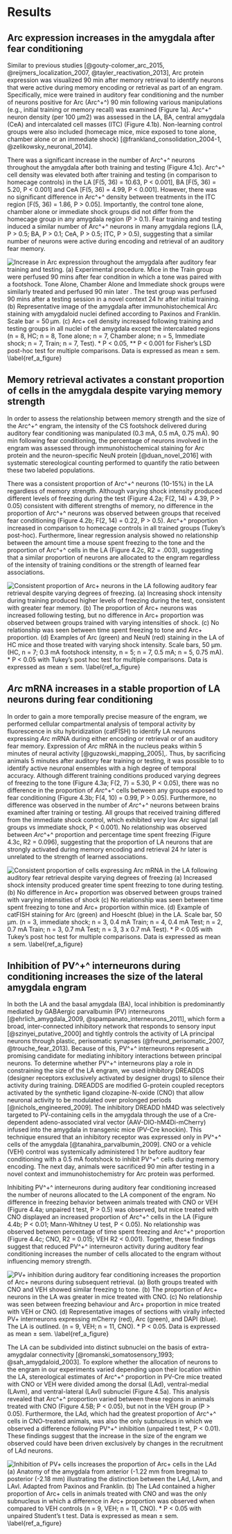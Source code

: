 # Results


## Arc expression increases in the amygdala after fear conditioning
Similar to previous studies  [@gouty-colomer_arc_2015, @reijmers_localization_2007, @tayler_reactivation_2013], Arc protein expression was visualized 90 min after memory retrieval to identify neurons that were active during memory encoding or retrieval as part of an engram. Specifically, mice were trained in auditory fear conditioning and the number of neurons positive for Arc (Arc^+^) 90 min following various manipulations (e.g., initial training or memory recall) was examined (Figure 1a). Arc^+^ neuron density (per 100 µm2) was assessed in the LA, BA, central amygdala (CeA) and intercalated cell masses (ITC) (Figure 4.1b). Non-learning control groups were also included (homecage mice, mice exposed to tone alone, chamber alone or an immediate shock) [@frankland_consolidation_2004-1, @zelikowsky_neuronal_2014].

There was a significant increase in the number of Arc^+^ neurons throughout the amygdala after both training and testing (Figure 4.1c). Arc^+^ cell density was elevated both after training and testing (in comparison to homecage controls) in the LA [F(5, 36) = 10.63, P < 0.001], BA [F(5, 36) = 5.20, P < 0.001] and CeA [F(5, 36) = 4.99, P < 0.001]. However, there was no significant difference in Arc^+^ density between treatments in the ITC region [F(5, 36) = 1.86, P > 0.05]. Importantly, the control tone alone, chamber alone or immediate shock groups did not differ from the homecage group in any amygdala region (P > 0.1). Fear training and testing induced a similar number of Arc^+^ neurons in many amygdala regions (LA, P > 0.5; BA, P > 0.1; CeA, P > 0.5; ITC, P > 0.5), suggesting that a similar number of neurons were active during encoding and retrieval of an auditory fear memory.

![**Increase in Arc expression throughout the amygdala after auditory fear training and testing.** (a) Experimental procedure. Mice in the Train group were perfused 90 mins after fear condition in which a tone was paired with a footshock. Tone Alone, Chamber Alone and Immediate shock groups were similarly treated and perfused 90 min later . The test group was perfused 90 mins after a testing session in a novel context 24 hr after initial training. (b) Representative image of the amygdala after immunohistochemical Arc staining with amygdaloid nuclei defined according to Paxinos and Franklin. Scale bar = 50 μm. (c) Arc+ cell density increased following training and testing groups in all nuclei of the amygdala except the intercalated regions (n = 8, HC; n = 8, Tone alone; n = 7, Chamber alone; n = 5, Immediate shock; n = 7, Train; n = 7, Test). * P < 0.05, ** P < 0.001 for Fisher’s LSD post-hoc test for multiple comparisons. Data is expressed as mean ± sem. \label{ref_a_figure}](source/figures/figure_1.jpg)

## Memory retrieval activates a constant proportion of cells in the amygdala despite varying memory strength
In order to assess the relationship between memory strength and the size of the Arc^+^ engram, the intensity of the CS footshock delivered during auditory fear conditioning was manipulated (0.3 mA, 0.5 mA, 0.75 mA). 90 min following fear conditioning, the percentage of neurons involved in the engram was assessed through immunohistochemical staining for Arc protein and the neuron-specific NeuN protein [@duan_novel_2016] with systematic stereological counting performed to quantify the ratio between these two labeled populations. 

There was a consistent proportion of Arc^+^ neurons (10-15%) in the LA regardless of memory strength. Although varying shock intensity produced different levels of freezing during the test (Figure 4.2a; F(2, 14) = 4.39, P > 0.05) consistent with different strengths of memory, no difference in the proportion of Arc^+^ neurons was observed between groups that received fear conditioning (Figure 4.2b; F(2, 14) = 0.22, P > 0.5). Arc^+^ proportion increased in comparison to homecage controls in all trained groups (Tukey’s post-hoc). Furthermore, linear regression analysis showed no relationship between the amount time a mouse spent freezing to the tone and the proportion of Arc^+^ cells in the LA (Figure 4.2c, R2 = .003), suggesting that a similar proportion of neurons are allocated to the engram regardless of the intensity of training conditions or the strength of learned fear associations.

![**Consistent proportion of Arc+ neurons in the LA following auditory fear retrieval despite varying degrees of freezing.** (a) Increasing shock intensity during training produced higher levels of freezing during the test, consistent with greater fear memory. (b) The proportion of Arc+ neurons was increased following testing, but no difference in Arc+ proportion was observed between groups trained with varying intensities of shock. (c) No relationship was seen between time spent freezing to tone and Arc+ proportion. (d) Examples of Arc (green) and NeuN (red) staining in the LA of HC mice and those treated with varying shock intensity. Scale bars, 50 μm. (HC, n = 7; 0.3 mA footshock intensity, n = 5; n = 7, 0.5 mA; n = 5, 0.75 mA). * P < 0.05 with Tukey’s post hoc test for multiple comparisons. Data is expressed as mean ± sem. \label{ref_a_figure}](source/figures/figure_2.jpg)


## *Arc* mRNA increases in a stable proportion of LA neurons during fear conditioning  
In order to gain a more temporally precise measure of the engram, we performed cellular compartmental analysis of temporal activity by fluorescence in situ hybridization (catFISH) to identify LA neurons expressing *Arc* mRNA during either encoding or retrieval or of an auditory fear memory. Expression of *Arc* mRNA in the nucleus peaks within 5 minutes of neural activity [@guzowski_mapping_2005],. Thus, by sacrificing animals 5 minutes after auditory fear training or testing, it was possible to  to identify active neuronal ensembles with a high degree of temporal accuracy.
Although different training conditions produced varying degrees of freezing to the tone (Figure 4.3a; F(2, 7) = 5.30, P < 0.05), there was no difference in the proportion of *Arc*^+^ cells between any groups exposed to fear conditioning (Figure 4.3b; F(4, 10) = 0.99, P > 0.05). Furthermore, no difference was observed in the number of *Arc*^+^ neurons between brains examined after training or testing. All groups that received training differed from the immediate shock control, which exhibited very low *Arc* signal (all groups vs immediate shock, P < 0.001). No relationship was observed between *Arc*^+^ proportion and percentage time spent freezing (Figure 4.3c, R2 = 0.096), suggesting that the proportion of LA neurons that are strongly activated during memory encoding and retrieval 24 hr later is unrelated to the strength of learned associations.


![**Consistent proportion of cells expressing _Arc_ mRNA in the LA following auditory fear retrieval despite varying degrees of freezing** (a) Increased shock intensity produced greater time spent freezing to tone during testing. (b) No difference in *Arc+* proportion was observed between groups trained with varying intensities of shock (c) No relationship was seen between time spent freezing to tone and *Arc+* proportion within mice. (d) Example of catFISH staining for *Arc* (green) and Hoescht (blue) in the LA. Scale bar, 50 μm. (n = 3, immediate shock; n = 3, 0.4 mA Train; n = 4, 0.4 mA Test; n = 2, 0.7 mA Train; n = 3, 0.7 mA Test; n = 3, 3 x 0.7 mA Test).  * P < 0.05 with Tukey’s post hoc test for multiple comparisons. Data is expressed as mean ± sem. \label{ref_a_figure}](source/figures/figure_3.jpg)


## Inhibition of PV^+^ interneurons during conditioning increases the size of the lateral amygdala engram
In both the LA and the basal amygdala (BA), local inhibition is predominantly mediated by GABAergic parvalbumin (PV) interneurons [@ehrlich_amygdala_2009, @spampanato_interneurons_2011], which form a broad, inter-connected inhibitory network that responds to sensory input [@szinyei_putative_2000] and tightly controls the activity of LA principal neurons through plastic, perisomatic synapses (@freund_perisomatic_2007, @trouche_fear_2013). Because of this, PV^+^ interneurons represent a promising candidate for mediating inhibitory interactions between principal neurons.
To determine whether PV^+^ interneurons play a role in constraining the size of the LA engram, we used inhibitory DREADDS (designer receptors exclusively activated by designer drugs) to silence their activity during training. DREADDS are modified G-protein coupled receptors activated by the synthetic ligand clozapine-N-oxide (CNO) that allow neuronal activity to be modulated over prolonged periods [@nichols_engineered_2009]. The inhibitory DREADD hM4D was selectively targeted to PV-containing cells in the amygdala through the use of a Cre-dependent adeno-associated viral vector (AAV-DIO-hM4Di-mCherry) infused into the amygdala in transgenic mice (PV-Cre knockin). This technique ensured that an inhibitory receptor was expressed only in PV^+^ cells of the amygdala [@tanahira_parvalbumin_2009]. CNO or a vehicle (VEH) control was systemically administered 1 hr before auditory fear conditioning with a 0.5 mA footshock to inhibit PV^+^ cells during memory encoding. The next day, animals were sacrificed 90 min after testing in a novel context and immunohistochemistry for Arc protein was performed.

Inhibiting PV^+^ interneurons during auditory fear conditioning increased the number of neurons allocated to the LA component of the engram. No difference in freezing behavior between animals treated with CNO or VEH (Figure 4.4a; unpaired t test, P > 0.5) was observed, but mice treated with CNO displayed an increased proportion of Arc^+^ cells in the LA (Figure 4.4b; P < 0.01; Mann-Whitney U test, P < 0.05). No relationship was observed between percentage of time spent freezing and Arc^+^ proportion (Figure 4.4c; CNO, R2 = 0.015; VEH R2 < 0.001). Together, these findings suggest that reduced PV^+^ interneuron activity during auditory fear conditioning increases the number of cells allocated to the engram without influencing memory strength. 

![**PV+ inhibition during auditory fear conditioning increases the proportion of Arc+ neurons during subsequent retrieval.** (a) Both groups treated with CNO and VEH showed similar freezing to tone. (b) The proportion of Arc+ neurons in the LA was greater in mice treated with CNO. (c) No relationship was seen between freezing behaviour and Arc+ proportion in mice treated with VEH or CNO. (d) Representative images of sections with virally infected PV+ interneurons expressing mCherry (red), Arc (green), and DAPI (blue). The LA is outlined. (n = 9, VEH; n = 11, CNO). * P < 0.05. Data is expressed as mean ± sem. \label{ref_a_figure}](source/figures/figure_4.jpg)

The LA can be subdivided into distinct subnuclei on the basis of extra-amygdalar connectivity [@romanski_somatosensory_1993; @sah_amygdaloid_2003]. To explore whether the allocation of neurons to the engram in our experiments varied depending upon their location within the LA, stereological estimates of Arc^+^ proportion in PV-Cre mice treated with CNO or VEH were divided among the dorsal (LAd), ventral-medial (LAvm), and ventral-lateral (LAvl) subnuclei (Figure 4.5a). This analysis revealed that Arc^+^ proportion varied between these regions in animals treated with CNO (Figure 4.5B; P < 0.05), but not in the VEH group (P > 0.05). Furthermore, the LAd, which had the greatest proportion of Arc^+^ cells in CNO-treated animals, was also the only subnucleus in which we observed a difference following PV^+^ inhibition (unpaired t test, P < 0.01). These findings suggest that the increase in the size of the engram we observed could have been driven exclusively by changes in the recruitment of LAd neurons.

![**Inhibition of PV+ cells increases the proportion of Arc+ cells in the LAd** (a) Anatomy of the amygdala from anterior (-1.22 mm from bregma) to posterior (-2.18 mm) illustrating the distinction between the LAd, LAvm, and LAvl. Adapted from Paxinos and Franklin. (b) The LAd contained a higher proportion of Arc+ cells in animals treated with CNO and was the only subnucleus in which a difference in Arc+ proportion was observed when compared to VEH controls (n = 9, VEH; n = 11, CNO). * P < 0.05 with unpaired Student’s t test. Data is expressed as mean ± sem. \label{ref_a_figure}](source/figures/figure_5.jpg)

